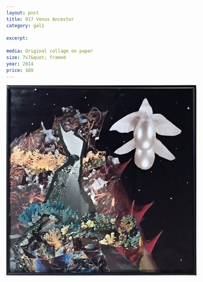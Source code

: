 ```yaml
---
layout: post
title: 017 Venus Ancestor
category: gal1

excerpt: 

media: Original collage on paper
size: 7x7&quot; framed
year: 2014
price: $80
---
```


<img src="img/gal/017.jpg" />